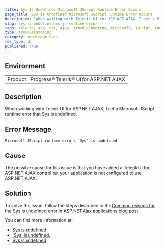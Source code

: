 ```yaml
---
title: Sys Is Undefined Microsoft JScript Runtime Error Occurs
page_title: Sys Is Undefined Microsoft JScript Runtime Error Occurs
description: "When working with Telerik UI for ASP.NET AJAX, I get a Microsoft JScript runtime error that Sys is undefined."
slug: sys-is-undefined-ms-js-runtime-error
tags: telerik, asp, net, ajax, troubleshooting, microsoft, jscript, runtime, error, sys, is, undefined
type: troubleshooting
category: knowledge-base
res_type: kb
published: True
---
```


## Environment

<table>
	<tbody>
		<tr>
			<td>Product</td>
			<td>Progress® Telerik® UI for ASP.NET AJAX</td>
		</tr>
	</tbody>
</table>

## Description

When working with Telerik UI for ASP.NET AJAX, I get a Microsoft JScript runtime error that Sys is undefined.

## Error Message

`Microsoft JScript runtime error: 'Sys' is undefined`

## Cause

The possible cause for this issue is that you have added a Telerik UI for ASP.NET AJAX control but your application is not configured to use ASP.NET AJAX.

## Solution

To solve this issue, follow the steps described in the [Common reasons for the Sys is undefined error in ASP.NET Ajax applications]([https://www.asp.net/ajax/documentation/live/ConfiguringASPNETAJAX.aspx](https://www.telerik.com/blogs/common-reasons-for-the-lsquo-sys-is-undefined-rsquo-error-in-asp-net-ajax-applications)) blog post.

You can find more information at:
* [Sys is undefined](https://stackoverflow.com/questions/75322/sys-is-undefined)
* ['Sys' is undefined.](https://social.msdn.microsoft.com/Forums/en-US/e74c84a9-b2a7-40cd-bf2b-365e3b92e6f3/sys-is-undefined?forum=aspdotnetajax)
* [Sys is undefined](https://www.telerik.com/forums/sys-is-undefined-026d9a4c6c1e#3801667)

   
    
